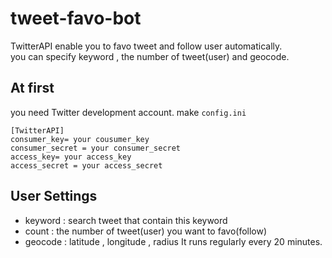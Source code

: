# tweet-favo-bot
TwitterAPI enable you to favo tweet and follow user automatically.  
you can specify keyword , the number of tweet(user) and geocode.  

## At first
you need Twitter development account.
make `config.ini`

```
[TwitterAPI]
consumer_key= your cousumer_key
consumer_secret = your consumer_secret
access_key= your access_key
access_secret = your access_secret
```

## User Settings
- keyword : search tweet that contain this keyword
- count : the number of tweet(user) you want to favo(follow)
- geocode : latitude , longitude , radius
It runs regularly every 20 minutes.

